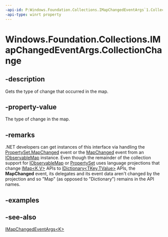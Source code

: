 ```yaml
---
-api-id: P:Windows.Foundation.Collections.IMapChangedEventArgs`1.CollectionChange
-api-type: winrt property
---
```


<!-- Property syntax
public Windows.Foundation.Collections.CollectionChange CollectionChange { get; }
-->

# Windows.Foundation.Collections.IMapChangedEventArgs<K>.CollectionChange

## -description
Gets the type of change that occurred in the map.

## -property-value
The type of change in the map.

## -remarks
.NET developers can get instances of this interface via handling the [PropertySet.MapChanged](propertyset_mapchanged.md) event or the [MapChanged](iobservablemap_2_mapchanged.md) event from an [IObservableMap](iobservablemap_2.md) instance. Even though the remainder of the collection support for [IObservableMap](iobservablemap_2.md) or [PropertySet](propertyset.md) uses language projections that change [IMap&lt;K,V&gt;](imap_2.md) APIs to [IDictionary&lt;TKey,TValue&gt;](https://docs.microsoft.com/dotnet/api/system.collections.generic.idictionary-2) APIs, the **MapChanged** event, its delegates and its event data aren't changed by the projection and so "Map" (as opposed to "Dictionary") remains in the API names.

## -examples

## -see-also
[IMapChangedEventArgs&lt;K&gt;](imapchangedeventargs_1.md)